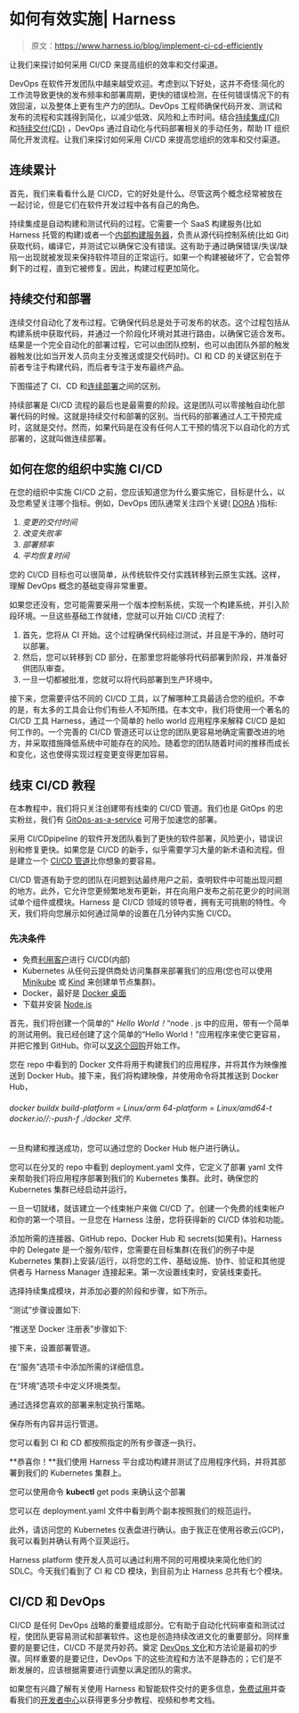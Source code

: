 # 如何有效实施| Harness

> 原文：<https://www.harness.io/blog/implement-ci-cd-efficiently>

让我们来探讨如何采用 CI/CD 来提高组织的效率和交付渠道。

DevOps 在软件开发团队中越来越受欢迎。考虑到以下好处，这并不奇怪:简化的工作流导致更快的发布频率和部署周期，更快的错误检测，在任何错误情况下的有效回滚，以及整体上更有生产力的团队。DevOps 工程师确保代码开发、测试和发布的流程和实践得到简化，以减少低效、风险和上市时间。结合[持续集成(CI)](https://harness.io/blog/what-is-continuous-integrationhttps://harness.io/blog/what-is-continuous-integration) 和[持续交付(CD)](https://harness.io/blog/what-is-continuous-delivery) ，DevOps 通过自动化与代码部署相关的手动任务，帮助 IT 组织简化开发流程。让我们来探讨如何采用 CI/CD 来提高您组织的效率和交付渠道。

## 连续累计

首先，我们来看看什么是 CI/CD，它的好处是什么。尽管这两个概念经常被放在一起讨论，但是它们在软件开发过程中各有自己的角色。

持续集成是自动构建和测试代码的过程。它需要一个 SaaS 构建服务(比如 Harness 托管的构建)或者一个[内部构建服务器](https://app.harness.io/auth/#/signup/?module=ci?utm_source=internal&utm_medium=social&utm_campaign=community&utm_content=replace&utm_term=get-started)，负责从源代码控制系统(比如 Git)获取代码，编译它，并测试它以确保它没有错误。这有助于通过确保错误/失误/缺陷一出现就被发现来保持软件项目的正常运行。如果一个构建被破坏了，它会暂停剩下的过程，直到它被修复。因此，构建过程更加简化。

## 持续交付和部署

连续交付自动化了发布过程。它确保代码总是处于可发布的状态。这个过程包括从构建系统中获取代码，并通过一个阶段化环境对其进行路由，以确保它适合发布。结果是一个完全自动化的部署过程，它可以由团队控制，也可以由团队外部的触发器触发(比如当开发人员向主分支推送或提交代码时)。CI 和 CD 的关键区别在于前者专注于构建代码，而后者专注于发布最终产品。

下图描述了 CI、CD 和[连续部署](https://harness.io/blog/continuous-deployment)之间的区别。

持续部署是 CI/CD 流程的最后也是最需要的阶段。这是团队可以零接触自动化部署代码的时候。这就是持续交付和部署的区别。当代码的部署通过人工干预完成时，这就是交付。然而，如果代码是在没有任何人工干预的情况下以自动化的方式部署的，这就叫做连续部署。

## 如何在您的组织中实施 CI/CD

在您的组织中实施 CI/CD 之前，您应该知道您为什么要实施它，目标是什么，以及您希望关注哪个指标。例如，DevOps 团队通常关注四个关键( [DORA](https://cloud.google.com/blog/products/devops-sre/using-the-four-keys-to-measure-your-devops-performance) )指标:

1.  *变更的交付时间*
2.  *改变失败率*
3.  *部署频率*
4.  *平均恢复时间*

您的 CI/CD 目标也可以很简单，从传统软件交付实践转移到云原生实践。这样，理解 DevOps 概念的基础变得非常重要。

如果您还没有，您可能需要采用一个版本控制系统，实现一个构建系统，并引入阶段环境。一旦这些基础工作就绪，您就可以开始 CI/CD 流程了:

1.  首先，您将从 CI 开始。这个过程确保代码经过测试，并且是干净的，随时可以部署。
2.  然后，您可以转移到 CD 部分，在那里您将能够将代码部署到阶段，并准备好供团队审查。
3.  一旦一切都被批准，您就可以将代码部署到生产环境中。

接下来，您需要评估不同的 CI/CD 工具，以了解哪种工具最适合您的组织。不幸的是，有太多的工具会让你们有些人不知所措。在本文中，我们将使用一个著名的 CI/CD 工具 Harness，通过一个简单的 hello world 应用程序来解释 CI/CD 是如何工作的。一个完善的 CI/CD 管道还可以让您的团队更容易地确定需要改进的地方，并采取措施降低系统中可能存在的风险。随着您的团队随着时间的推移而成长和变化，这也使得实现过程变更变得更加容易。

## 线束 CI/CD 教程

在本教程中，我们将只关注创建带有线束的 CI/CD 管道。我们也是 GitOps 的忠实粉丝，我们有 [GitOps-as-a-service](https://harness.io/blog/generally-available-harness-gitops-as-a-service) 可用于加速您的部署。

采用 CI/CDpipeline 的软件开发团队看到了更快的软件部署，风险更小，错误识别和修复更快。如果您是 CI/CD 的新手，似乎需要学习大量的新术语和流程。但是建立一个 [CI/CD 管道](https://docs.harness.io/article/3amcd8hn53-ci-pipeline-basics)比你想象的要容易。

CI/CD 管道有助于您的团队在问题到达最终用户之前，查明软件中可能出现问题的地方。此外，它允许您更频繁地发布更新，并在向用户发布之前花更少的时间测试单个组件或模块。Harness 是 CI/CD 领域的领导者，拥有无可挑剔的特性。今天，我们将向您展示如何通过简单的设置在几分钟内实施 CI/CD。

### 先决条件

*   免费[利用客户](https://app.harness.io/auth/#/signup/?utm_source=internal&utm_medium=social&utm_campaign=community&utm_content=pavan_cicd_article&utm_term=get-started)进行 CI/CD(内部)
*   Kubernetes 从任何云提供商处访问集群来部署我们的应用(您也可以使用 [Minikube](https://minikube.sigs.k8s.io/docs/start/) 或 [Kind](https://kind.sigs.k8s.io/docs/user/quick-start/) 来创建单节点集群)。
*   Docker，最好是 [Docker 桌面](https://www.docker.com/products/docker-desktop/)
*   下载并安装 [Node.js](https://nodejs.org/en/download/)

首先，我们将创建一个简单的" *Hello World！*“node . js 中的应用，带有一个简单的测试用例。我已经创建了这个简单的“Hello World！”应用程序来使它更容易，并把它推到 GitHub。你可以[叉这个回购](https://github.com/pavanbelagatti/harness-ci-example)开始工作。

您在 repo 中看到的 Docker 文件将用于构建我们的应用程序，并将其作为映像推送到 Docker Hub。接下来，我们将构建映像，并使用命令将其推送到 Docker Hub，

###### docker buildx build-platform = Linux/arm 64-platform = Linux/amd64-t docker.io/<docker hub="" username="">/:<tag>-push-f ./docker 文件.</tag></docker>

一旦构建和推送成功，您可以通过您的 Docker Hub 帐户进行确认。

您可以在分叉的 repo 中看到 deployment.yaml 文件，它定义了部署 yaml 文件来帮助我们将应用程序部署到我们的 Kubernetes 集群。此时，确保您的 Kubernetes 集群已经启动并运行。

一旦一切就绪，就该建立一个线束帐户来做 CI/CD 了。创建一个免费的线束帐户和你的第一个项目。一旦您在 Harness 注册，您将获得新的 CI/CD 体验和功能。

添加所需的连接器、GitHub repo、Docker Hub 和 secrets(如果有)。Harness 中的 Delegate 是一个服务/软件，您需要在目标集群(在我们的例子中是 Kubernetes 集群)上安装/运行，以将您的工件、基础设施、协作、验证和其他提供者与 Harness Manager 连接起来。第一次设置线束时，安装线束委托。

选择持续集成模块，并添加必要的阶段和步骤，如下所示。

“测试”步骤设置如下:

“推送至 Docker 注册表”步骤如下:

接下来，设置部署管道。

在“服务”选项卡中添加所需的详细信息。

在“环境”选项卡中定义环境类型。

通过选择您喜欢的部署来制定执行策略。

保存所有内容并运行管道。

您可以看到 CI 和 CD 都按照指定的所有步骤逐一执行。

**恭喜你！**我们使用 Harness 平台成功构建并测试了应用程序代码，并将其部署到我们的 Kubernetes 集群上。

您可以使用命令 **kubectl** get pods 来确认这个部署

您可以在 deployment.yaml 文件中看到两个副本按照我们的规范运行。

此外，请访问您的 Kubernetes 仪表盘进行确认。由于我正在使用谷歌云(GCP)，我可以看到并确认有两个豆荚运行。

Harness platform 使开发人员可以通过利用不同的可用模块来简化他们的 SDLC。今天我们看到了 CI 和 CD 模块，到目前为止 Harness 总共有七个模块。

## CI/CD 和 DevOps

CI/CD 是任何 DevOps 战略的重要组成部分。它有助于自动化代码审查和测试过程，使团队更容易测试和部署软件。这也是创造持续改进文化的重要部分。同样重要的是要记住，CI/CD 不是灵丹妙药。奠定 [DevOps 文化](https://www.atlassian.com/team-playbook/examples/devops-culture)和方法论是最初的步骤。同样重要的是要记住，DevOps 下的这些流程和方法不是静态的；它们是不断发展的，应该根据需要进行调整以满足团队的需求。

如果您有兴趣了解有关使用 Harness 和智能软件交付的更多信息，[免费试用](https://app.harness.io/auth/#/signup)并查看我们的[开发者中心](https://developer.harness.io/)以获得更多分步教程、视频和参考文档。